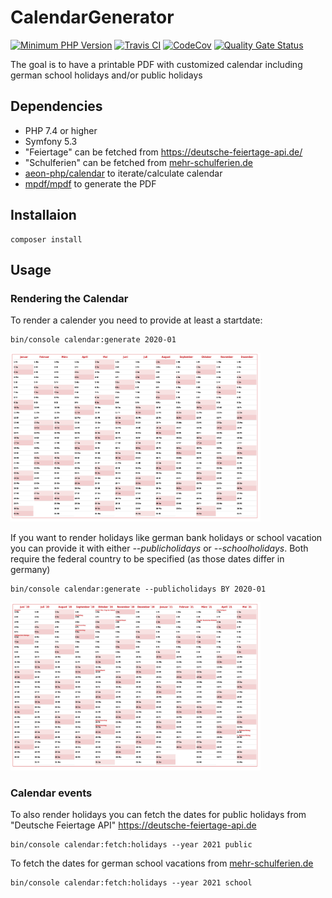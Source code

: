 # CalendarGenerator
[![Minimum PHP Version](https://img.shields.io/badge/php-%3E%3D%207.4-8892BF.svg)](https://php.net/)
[![Travis CI](https://img.shields.io/travis/com/lugark/CalendarGenerator?label=TravisCI)](https://travis-ci.com/github/lugark/CalendarGenerator)
[![CodeCov](https://img.shields.io/codecov/c/gh/lugark/CalendarGenerator?label=CodeCov)](https://codecov.io/gh/lugark/CalendarGenerator)
[![Quality Gate Status](https://sonarcloud.io/api/project_badges/measure?project=lugark_CalendarGenerator&metric=alert_status)](https://sonarcloud.io/dashboard?id=lugark_CalendarGenerator)

The goal is to have a printable PDF with customized calendar including german school holidays and/or public holidays

## Dependencies
- PHP 7.4 or higher
- Symfony 5.3
- "Feiertage" can be fetched from https://deutsche-feiertage-api.de/
- "Schulferien" can be fetched from [mehr-schulferien.de](https://www.mehr-schulferien.de/)
- [aeon-php/calendar](https://github.com/aeon-php/calendar) to iterate/calculate calendar
- [mpdf/mpdf](https://github.com/mpdf/mpdf) to generate the PDF 
## Installaion
```
composer install
```

## Usage 
### Rendering the Calendar
To render a calender you need to provide at least a startdate:
```
bin/console calendar:generate 2020-01
```
<img width="400" height="auto" src="docs/images/Calendar.png" alt="Generated calendar" />

If you want to render holidays like german bank holidays or school vacation you can provide it with either *--publicholidays* or *--schoolholidays*.
Both require the federal country to be specified (as those dates differ in germany)
```
bin/console calendar:generate --publicholidays BY 2020-01
```
<img width="400" height="auto" src="docs/images/CalendarDifferentStart_Holidays.png" alt="Calendar with different start and holidays" />

### Calendar events
To also render holidays you can fetch the dates for public holidays from "Deutsche Feiertage API"  https://deutsche-feiertage-api.de 

```
bin/console calendar:fetch:holidays --year 2021 public
```

To fetch the dates for german school vacations from [mehr-schulferien.de](https://www.mehr-schulferien.de/)
```
bin/console calendar:fetch:holidays --year 2021 school
```
